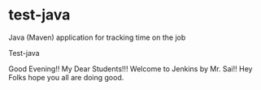 # test-java
Java (Maven) application for tracking time on the job

Test-java

Good Evening!! My Dear Students!!! Welcome to Jenkins by Mr. Sai!!
Hey Folks hope you all are doing good. 
